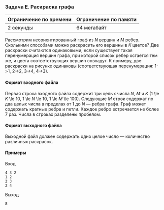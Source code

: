 ### Задача E. Раскраска графа

| Ограничение по времени | Ограничение по памяти |
| :--------------------- | :-------------------- |
| 2 секунды              | 64 мегабайт           |

Рассмотрим неориентированный граф из $N$ вершин и $M$ ребер. Сколькими способами можно раскрасить его вершины в $K$ цветов? Две раскраски считаются одинаковыми, если существует такая перенумерация вершин графа, при которой список ребер остается тем же, и цвета соответствующих вершин совпадут. К примеру, две раскраски на рисунке одинаковы (соответствующая перенумерация: 1->1, 2->2, 3->4, 4->3).

#### Формат входного файла

Первая строка входного файла содержит три целых числа $N$, $М$ и $K$ (1 \le $K$ \le 10, 1 \le $N$ \le 10, 1 \le $M$ \le 100). Следующие $M$ строк содержат по два целых числа в пределах от 1 до $N$ — ребра графа. Граф может содержать кратные ребра и петли. Каждое ребро встречается не более 7 раз. Числа в строках разделены пробелом.

#### Формат выходного файла

Выходной файл должен содержать одно целое число — количество различных раскрасок.

#### Примеры

Вход

```
4 3 2
1 2
2 3
2 4
```

Выход

```
8
```
